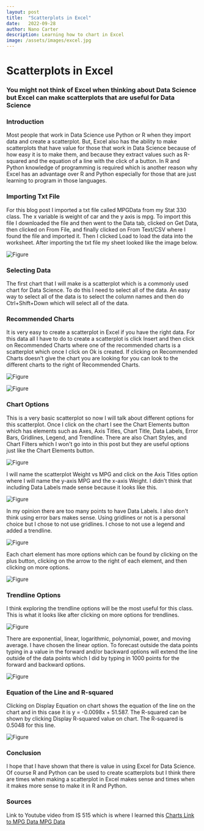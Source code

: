 ```yaml
---
layout: post
title:  "Scatterplots in Excel"
date:   2022-09-28
author: Nano Carter
description: Learning how to chart in Excel
image: /assets/images/excel.jpg
---
```


# Scatterplots in Excel
### You might not think of Excel when thinking about Data Science but Excel can make scatterplots that are useful for Data Science
### Introduction
Most people that work in Data Science use Python or R when they import data and create a scatterplot. But, Excel also has the ability to make scatterplots that have value for those that work in Data Science because of how easy it is to make them, and because they extract values such as R-squared and the equation of a line with the click of a button. In R and Python knowledge of programming is required which is another reason why Excel has an advantage over R and Python especially for those that are just learning to program in those languages.

### Importing Txt File
  For this blog post I imported a txt file called MPGData from my Stat 330 class. The x variable is weight of car and the y axis is mpg. To import this file I downloaded the file and then went to the Data tab, clicked on Get Data, then clicked on From File, and finally clicked on From Text/CSV where I found the file and imported it. Then I clicked Load to load the data into the worksheet. After importing the txt file my sheet looked like the image below.

![Figure](https://raw.githubusercontent.com/152151/stat386-projects/main/assets/images/Screenshot%20(48).png)

### Selecting Data
  The first chart that I will make is a scatterplot which is a commonly used chart for Data Science. To do this I need to select all of the data. An easy way to select all of the data is to select the column names and then do Ctrl+Shift+Down which will select all of the data.
### Recommended Charts
 It is very easy to create a scatterplot in Excel if you have the right data. For this data all I have to do to create a scatterplot is click Insert and then click on Recommended Charts where one of the recommended charts is a scatterplot which once I click on Ok is created. If clicking on Recommended Charts doesn't give the chart you are looking for you can look to the different charts to the right of Recommended Charts.
 
 ![Figure](https://raw.githubusercontent.com/152151/stat386-projects/main/assets/images/Screenshot%20(49).png)
 
 ![Figure](https://raw.githubusercontent.com/152151/stat386-projects/main/assets/images/Screenshot%20(50).png)
 
### Chart Options
  This is a very basic scatterplot so now I will talk about different options for this scatterplot. Once I click on the chart I see the Chart Elements button which has elements such as Axes, Axis Titles, Chart Title, Data Labels, Error Bars, Gridlines, Legend, and Trendline. There are also Chart Styles, and Chart Filters which I won't go into in this post but they are useful options just like the Chart Elements button.
  
![Figure](https://raw.githubusercontent.com/152151/stat386-projects/main/assets/images/Screenshot%20(52).png)

  I will name the scatterplot Weight vs MPG and click on the Axis Titles option where I will name the y-axis MPG and the x-axis Weight. I didn't think that including Data Labels made sense because it looks like this.
  
![Figure](https://raw.githubusercontent.com/152151/stat386-projects/main/assets/images/Screenshot%20(55).png)

  In my opinion there are too many points to have Data Labels. I also don't think using error bars makes sense. Using gridlines or not is a personal choice but I chose to not use gridlines. I chose to not use a legend and added a trendline.
  
![Figure](https://raw.githubusercontent.com/152151/stat386-projects/main/assets/images/Screenshot%20(56).png)

  Each chart element has more options which can be found by clicking on the plus button, clicking on the arrow to the right of each element, and then clicking on more options.
  
![Figure](https://raw.githubusercontent.com/152151/stat386-projects/main/assets/images/Screenshot%20(58).png)

### Trendline Options
  I think exploring the trendline options will be the most useful for this class. This is what it looks like after clicking on more options for trendlines.
  
  ![Figure](https://raw.githubusercontent.com/152151/stat386-projects/main/assets/images/Screenshot%20(59).png)
  
There are exponential, linear, logarithmic, polynomial, power, and moving average. I have chosen the linear option. To forecast outside the data points typing in a value in the forward and/or backward options will extend the line outside of the data points which I did by typing in 1000 points for the forward and backward options.

![Figure](https://raw.githubusercontent.com/152151/stat386-projects/main/assets/images/Screenshot%20(60).png)

### Equation of the Line and R-squared
Clicking on Display Equation on chart shows the equation of the line on the chart and in this case it is y = -0.0098x + 51.587. The R-squared can be shown by clicking Display R-squared value on chart. The R-squared is 0.5048 for this line.

![Figure](https://raw.githubusercontent.com/152151/stat386-projects/main/assets/images/Screenshot%20(61).png)

### Conclusion
I hope that I have shown that there is value in using Excel for Data Science. Of course R and Python can be used to create scatterplots but I think there are times when making a scatterplot in Excel makes sense and times when it makes more sense to make it in R and Python.

### Sources
Link to Youtube video from IS 515 which is where I learned this
<a href="https://www.youtube.com/watch?v=2jJ3OumXeqA"> Charts
Link to MPG Data
<a href="https://byu.app.box.com/s/6czoc6o6pbg1tdz5wsj8hlb6y1r81hnt"> MPG Data

 
 



